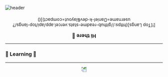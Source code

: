 ![header](https://capsule-render.vercel.app/api?type=Waving&color=gradient&height=300&section=header&text=Dev-Lab&fontSize=70)

<div align="center">
    <h3> Hi there 👋 </h3>
[![Top Langs](https://github-readme-stats.vercel.app/api/top-langs/?username=Daniel-k-dev&layout=compact)]()
</div>
<hr>
    <h3> 🔭 Learning 🔭 </h3>
<hr>
<div align="center">
 <a href="https://github.com/Daniel-k-dev/Beakjoon"><img src="https://img.shields.io/badge/JAVA-007396?style=flat-square&logo=JAVA&logoColor=white"/></a>
 

<style> 
div {
    ![header](https://capsule-render.vercel.app/api?type=Waving&color=gradient&height=300&section=header&text=&fontSize=70)
    -webkit-transform: rotate(180deg);
    transform: rotate(180deg);
}
</style>

